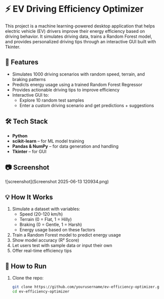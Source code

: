 # ⚡ EV Driving Efficiency Optimizer

This project is a machine learning-powered desktop application that helps electric vehicle (EV) drivers improve their energy efficiency based on driving behavior. It simulates driving data, trains a Random Forest model, and provides personalized driving tips through an interactive GUI built with Tkinter.

## 🚀 Features

- Simulates 1000 driving scenarios with random speed, terrain, and braking patterns
- Predicts energy usage using a trained Random Forest Regressor
- Provides actionable driving tips to improve efficiency
- Interactive GUI to:
  - Explore 10 random test samples
  - Enter a custom driving scenario and get predictions + suggestions

## 🛠️ Tech Stack

- **Python**
- **scikit-learn** – for ML model training
- **Pandas & NumPy** – for data generation and handling
- **Tkinter** – for GUI

## 📷 Screenshot

![screenshot](Screenshot 2025-06-13 120934.png) <!-- Optional: Add a screenshot if available -->

## 💡 How It Works

1. Simulate a dataset with variables:
   - Speed (20-120 km/h)
   - Terrain (0 = Flat, 1 = Hilly)
   - Braking (0 = Gentle, 1 = Harsh)
   - Energy usage based on these factors
2. Train a Random Forest model to predict energy usage
3. Show model accuracy (R² Score)
4. Let users test with sample data or input their own
5. Offer real-time efficiency tips

## 🧩 How to Run

1. Clone the repo:
   ```bash
   git clone https://github.com/yourusername/ev-efficiency-optimizer.git
   cd ev-efficiency-optimizer
